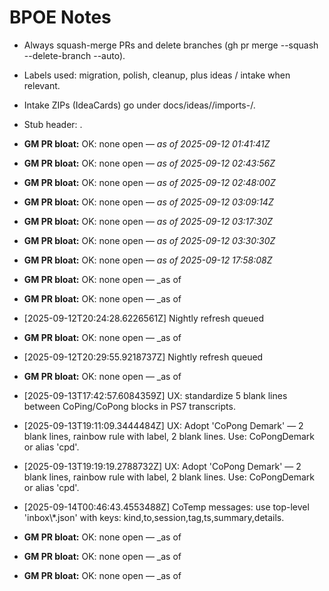 <!-- status: stub; target: 150+ words -->
<!-- status: stub; target: 150+ words -->
# BPOE Notes

- Always squash-merge PRs and delete branches (gh pr merge --squash --delete-branch --auto).
- Labels used: migration, polish, cleanup, plus ideas / intake when relevant.
- Intake ZIPs (IdeaCards) go under docs/ideas/<YYYY-MM-DD>/imports-<HHmmss>/.
- Stub header: <!-- status: stub; target: 150+ words -->.





- **GM PR bloat:** OK: none open — _as of 2025-09-12 01:41:41Z_



- **GM PR bloat:** OK: none open — _as of 2025-09-12 02:43:56Z_


- **GM PR bloat:** OK: none open — _as of 2025-09-12 02:48:00Z_


- **GM PR bloat:** OK: none open — _as of 2025-09-12 03:09:14Z_


- **GM PR bloat:** OK: none open — _as of 2025-09-12 03:17:30Z_


- **GM PR bloat:** OK: none open — _as of 2025-09-12 03:30:30Z_


- **GM PR bloat:** OK: none open — _as of 2025-09-12 17:58:08Z_


- **GM PR bloat:** OK: none open — _as of 


- **GM PR bloat:** OK: none open — _as of 
- [2025-09-12T20:24:28.6226561Z] Nightly refresh queued


- **GM PR bloat:** OK: none open — _as of 
- [2025-09-12T20:29:55.9218737Z] Nightly refresh queued


- **GM PR bloat:** OK: none open — _as of 
- [2025-09-13T17:42:57.6084359Z] UX: standardize 5 blank lines between CoPing/CoPong blocks in PS7 transcripts.
- [2025-09-13T19:11:09.3444484Z] UX: Adopt 'CoPong Demark' — 2 blank lines, rainbow rule with label, 2 blank lines. Use: CoPongDemark or alias 'cpd'.
- [2025-09-13T19:19:19.2788732Z] UX: Adopt 'CoPong Demark' — 2 blank lines, rainbow rule with label, 2 blank lines. Use: CoPongDemark or alias 'cpd'.
- [2025-09-14T00:46:43.4553488Z] CoTemp messages: use top-level 'inbox\\*.json' with keys: kind,to,session,tag,ts,summary,details.


- **GM PR bloat:** OK: none open — _as of 


- **GM PR bloat:** OK: none open — _as of 


- **GM PR bloat:** OK: none open — _as of 
